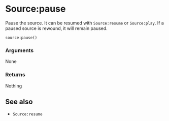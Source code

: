 <!--
category: reference
-->

Source:pause
===

Pause the source.  It can be resumed with `Source:resume` or `Source:play`.  If a paused source is
rewound, it will remain paused.

    source:pause()

### Arguments

None

### Returns

Nothing

See also
---

- `Source:resume`
